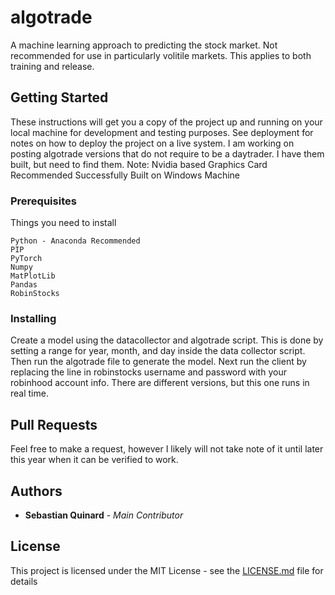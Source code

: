 # algotrade
A machine learning approach to predicting the stock market. Not recommended for use in particularly volitile markets. This applies to both training and release.
## Getting Started

These instructions will get you a copy of the project up and running on your local machine for development and testing purposes. See deployment for notes on how to deploy the project on a live system.
I am working on posting algotrade versions that do not require to be a daytrader. I have them built, but need to find them.
Note: Nvidia based Graphics Card Recommended
Successfully Built on Windows Machine
### Prerequisites

Things you need to install

```
Python - Anaconda Recommended
PIP
PyTorch
Numpy
MatPlotLib
Pandas
RobinStocks
```

### Installing

Create a model using the datacollector and algotrade script. This is done by setting a range for year, month, and day inside the data collector script. Then run the algotrade file to generate the model. Next run the client by replacing the line in robinstocks username and password with your robinhood account info.
There are different versions, but this one runs in real time.

## Pull Requests

Feel free to make a request, however I likely will not take note of it until later this year when it can be verified to work. 

## Authors

* **Sebastian Quinard** - *Main Contributor*

## License

This project is licensed under the MIT License - see the [LICENSE.md](LICENSE.md) file for details
